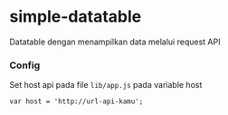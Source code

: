 # simple-datatable
Datatable dengan menampilkan data melalui request API

### Config
Set host api pada file `lib/app.js` pada variable host
```
var host = 'http://url-api-kamu';
```
